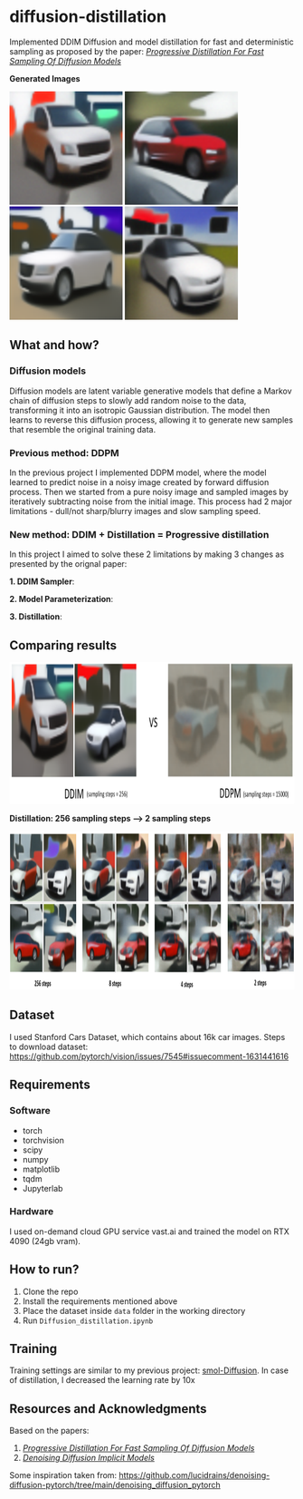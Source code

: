 # diffusion-distillation
Implemented DDIM Diffusion and model distillation for fast and deterministic sampling as proposed by the paper: [*Progressive Distillation For Fast Sampling Of Diffusion Models*](https://arxiv.org/abs/2202.00512)

**Generated Images**

<img src="https://github.com/Avenger-py/diffusion-distillation/blob/main/assets/image_0_256.png" width="200" height="200"> <img src="https://github.com/Avenger-py/diffusion-distillation/blob/main/assets/image_1_256.png" width="200" height="200"> <img src="https://github.com/Avenger-py/diffusion-distillation/blob/main/assets/image_2_256.png" width="200" height="200"> <img src="https://github.com/Avenger-py/diffusion-distillation/blob/main/assets/image_3_256.png" width="200" height="200">

## What and how?

### Diffusion models
Diffusion models are latent variable generative models that define a Markov chain of diffusion steps to slowly add random noise to the data, transforming it into an isotropic Gaussian distribution. The model then learns to reverse this diffusion process, allowing it to generate new samples that resemble the original training data.

### Previous method: DDPM
In the previous project I implemented DDPM model, where the model learned to predict noise in a noisy image created by forward diffusion process. Then we started from a pure noisy image and sampled images by iteratively subtracting noise from the initial image. This process had 2 major limitations - dull/not sharp/blurry images and slow sampling speed.

### New method: DDIM + Distillation = Progressive distillation
In this project I aimed to solve these 2 limitations by making 3 changes as presented by the orignal paper:

**1. DDIM Sampler**:

**2. Model Parameterization**:

**3. Distillation**:   

## Comparing results

<img src="https://github.com/Avenger-py/diffusion-distillation/blob/main/assets/ddim-vs-ddpm.png" width="1000" height="250">

**Distillation: 256 sampling steps --> 2 sampling steps**

<img src="https://github.com/Avenger-py/diffusion-distillation/blob/main/assets/compare-distillation.png" width="1000" height="280">

## Dataset
I used Stanford Cars Dataset, which contains about 16k car images. Steps to download dataset: https://github.com/pytorch/vision/issues/7545#issuecomment-1631441616

## Requirements
### Software
- torch
- torchvision
- scipy
- numpy
- matplotlib
- tqdm
- Jupyterlab

### Hardware
I used on-demand cloud GPU service vast.ai and trained the model on RTX 4090 (24gb vram).

## How to run?
1. Clone the repo
2. Install the requirements mentioned above
3. Place the dataset inside `data` folder in the working directory
4. Run `Diffusion_distillation.ipynb`

## Training
Training settings are similar to my previous project: [smol-Diffusion](https://github.com/Avenger-py/smol-Diffusion).
In case of distillation, I decreased the learning rate by 10x

## Resources and Acknowledgments
Based on the papers: 
1. [*Progressive Distillation For Fast Sampling Of Diffusion Models*](https://arxiv.org/abs/2202.00512)
2. [*Denoising Diffusion Implicit Models*](https://arxiv.org/pdf/2010.02502)

Some inspiration taken from: https://github.com/lucidrains/denoising-diffusion-pytorch/tree/main/denoising_diffusion_pytorch 


